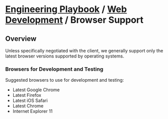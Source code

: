 # [Engineering Playbook](../../README.md) / [Web Development](../README.md) / Browser Support

## Overview
Unless specifically negotiated with the client, we generally support only the latest browser versions supported by operating systems.

### Browsers for Development and Testing
Suggested browsers to use for development and testing:

* Latest Google Chrome
* Latest Firefox
* Latest iOS Safari
* Latest Chrome
* Internet Explorer 11
